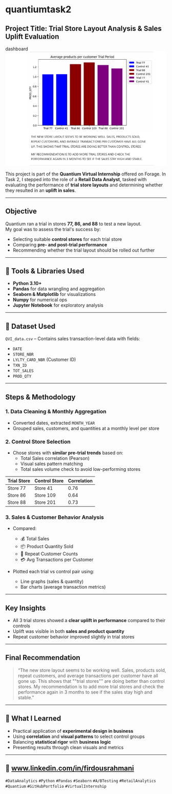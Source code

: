 # quantiumtask2


##  Project Title: Trial Store Layout Analysis & Sales Uplift Evaluation
dashboard![insights](https://github.com/Firdousrahmani/quantiumtask2/blob/main/barchart.png)

This project is part of the **Quantium Virtual Internship** offered on Forage. In Task 2, I stepped into the role of a **Retail Data Analyst**,
tasked with evaluating the performance of **trial store layouts** and determining whether they resulted in an **uplift in sales**.

---

##  Objective

Quantium ran a trial in stores **77, 86, and 88** to test a new layout.  
My goal was to assess the trial's success by:

- Selecting suitable **control stores** for each trial store
- Comparing **pre- and post-trial performance**
- Recommending whether the trial layout should be rolled out further

---

## 🔧 Tools & Libraries Used

- **Python 3.10+**
- **Pandas** for data wrangling and aggregation
- **Seaborn & Matplotlib** for visualizations
- **Numpy** for numerical ops
- **Jupyter Notebook** for exploratory analysis

---

## 📁 Dataset Used

`QVI_data.csv` – Contains sales transaction-level data with fields:
- `DATE`
- `STORE_NBR`
- `LYLTY_CARD_NBR` (Customer ID)
- `TXN_ID`
- `TOT_SALES`
- `PROD_QTY`

---

##  Steps & Methodology

###  1. **Data Cleaning & Monthly Aggregation**
- Converted dates, extracted `MONTH_YEAR`
- Grouped sales, customers, and quantities at a monthly level per store

###  2. **Control Store Selection**
- Chose stores with **similar pre-trial trends** based on:
  - Total Sales correlation (Pearson)
  - Visual sales pattern matching
  - Total sales volume check to avoid low-performing stores

| Trial Store | Control Store | Correlation |
|-------------|----------------|--------------|
| Store 77    | Store 41        | 0.76         |
| Store 86    | Store 109       | 0.64         |
| Store 88    | Store 201       | 0.73         |

###  3. **Sales & Customer Behavior Analysis**
- Compared:
  - 💰 Total Sales
  - 📦 Product Quantity Sold
  - 👥 Repeat Customer Counts
  - 💳 Avg Transactions per Customer

- Plotted each trial vs control pair using:
  - Line graphs (sales & quantity)
  - Bar charts (average transaction metrics)

---

##  Key Insights

- All 3 trial stores showed a **clear uplift in performance** compared to their controls
- Uplift was visible in both **sales and product quantity**
- Repeat customer behavior improved slightly in trial stores

---

##  Final Recommendation

> “The new store layout seems to be working well. Sales, products sold, repeat customers, and average transactions per customer have
>  all gone up. This shows that ""trial stores"" are doing better than control stores. My recommendation is to add more trial stores
> and check the performance again in 3 months to see if the sales stay high and stable.”

---

## 🧠 What I Learned

- Practical application of **experimental design in business**
- Using **correlation** and **visual patterns** to select control groups
- Balancing **statistical rigor** with **business logic**
- Presenting results through clean visuals and metrics

---

## 🔗 www.linkedin.com/in/firdousrahmani






`#DataAnalytics` `#Python` `#Pandas` `#Seaborn` `#A/BTesting` `#RetailAnalytics` `#Quantium` `#GitHubPortfolio` `#VirtualInternship`

